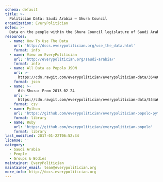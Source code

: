 ```yaml
---
schema: default
title: >-
  Politician Data: Saudi Arabia — Shura Council
organization: EveryPolitician
notes: >-
  Data on the people within the Shura Council legislature of Saudi Arabia.
resources:
  - name: How To Use The Data
    url: 'http://docs.everypolitician.org/use_the_data.html'
    format: info
  - name: View on EveryPolitician
    url: 'http://everypolitician.org/saudi-arabia/'
    format: info
  - name: All Data as Popolo JSON
    url: >-
      https://cdn.rawgit.com/everypolitician/everypolitician-data/364e676330d0d7b3a27318a82cb87d305a4d3baa/data/Saudi_Arabia/Shura/ep-popolo-v1.0.json
    format: json
  - name: >-
      6th Shura: From 2013-02-24
    url: >-
      https://cdn.rawgit.com/everypolitician/everypolitician-data/554a6cb306153130ac5558e4c015471d63e57cb7/data/Saudi_Arabia/Shura/term-6.csv
    format: csv
  - name: Python
    url: 'https://github.com/everypolitician/everypolitician-popolo-python'
    format: library
  - name: Ruby
    url: 'https://github.com/everypolitician/everypolitician-popolo'
    format: library
last_modified: 2017-01-22T06:52:34
license: ''
category:
  - Saudi Arabia
  - People
  - Groups & Bodies
maintainer: EveryPolitician
maintainer_email: team@everypolitician.org
more_info: http://docs.everypolitician.org
---
```

